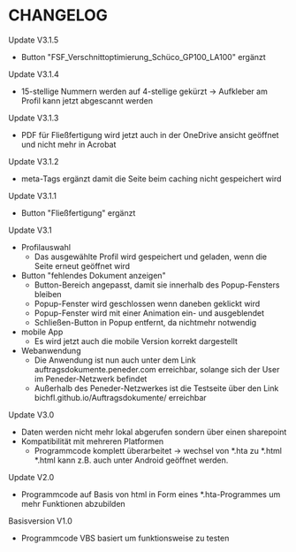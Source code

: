 # CHANGELOG #

Update V3.1.5
  - Button "FSF_Verschnittoptimierung_Schüco_GP100_LA100" ergänzt
  
Update V3.1.4
  - 15-stellige Nummern werden auf 4-stellige gekürzt -> Aufkleber am Profil kann jetzt abgescannt werden

Update V3.1.3
  - PDF für Fließfertigung wird jetzt auch in der OneDrive ansicht geöffnet und nicht mehr in Acrobat
    
Update V3.1.2
  - meta-Tags ergänzt damit die Seite beim caching nicht gespeichert wird
  
Update V3.1.1
  - Button "Fließfertigung" ergänzt

Update V3.1
  - Profilauswahl
	- Das ausgewählte Profil wird gespeichert und geladen, wenn die Seite erneut geöffnet wird
  - Button "fehlendes Dokument anzeigen" 
	- Button-Bereich angepasst, damit sie innerhalb des Popup-Fensters bleiben
	- Popup-Fenster wird geschlossen wenn daneben geklickt wird
	- Popup-Fenster wird mit einer Animation ein- und ausgeblendet
	- Schließen-Button in Popup entfernt, da nichtmehr notwendig
  - mobile App
	- Es wird jetzt auch die mobile Version korrekt dargestellt
  - Webanwendung
	- Die Anwendung ist nun auch unter dem Link auftragsdokumente.peneder.com erreichbar, solange sich der User im Peneder-Netzwerk befindet
	- Außerhalb des Peneder-Netzwerkes ist die Testseite über den Link bichfl.github.io/Auftragsdokumente/ erreichbar

Update V3.0
  - Daten werden nicht mehr lokal abgerufen sondern über einen sharepoint
  - Kompatibilität mit mehreren Platformen
	- Programmcode komplett überarbeitet -> wechsel von *.hta zu *.html 
	  *.html kann z.B. auch unter Android geöffnet werden.
        
Update V2.0
  - Programmcode auf Basis von html in Form eines *.hta-Programmes um mehr Funktionen abzubilden

Basisversion V1.0
  - Programmcode VBS basiert um funktionsweise zu testen
